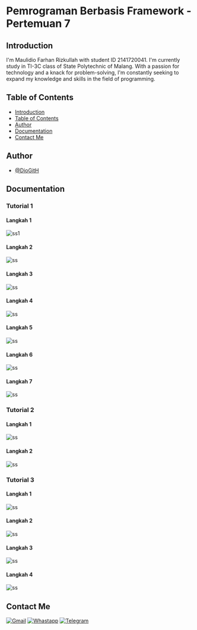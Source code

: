# Pemrograman Berbasis Framework - Pertemuan 7

## Introduction

I'm Maulidio Farhan Rizkullah with student ID 2141720041. I'm currently study in TI-3C class of State Polytechnic of Malang. With a passion for technology and a knack for problem-solving, I'm constantly seeking to expand my knowledge and skills in the field of programming.

## Table of Contents

- [Introduction](#introduction)
- [Table of Contents](#table-of-contents)
- [Author](#author)
- [Documentation](#documentation)
- [Contact Me](#contact-me)

## Author

- [@DioGitH](https://www.github.com/DioGitH)

## Documentation

### Tutorial 1

#### Langkah 1
![ss1](docs/img/p1ss1.png)

#### Langkah 2
![ss](docs/img/p1ss2.png)

#### Langkah 3
![ss](docs/img/p1ss3.png)

#### Langkah 4
![ss](docs/img/p1ss4.png)

#### Langkah 5
![ss](docs/img/p1ss5.png)

#### Langkah 6
![ss](docs/img/p1ss6.png)

#### Langkah 7
![ss](docs/img/p1ss7.png)

### Tutorial 2

#### Langkah 1
![ss](docs/img/p2ss1.png)

#### Langkah 2
![ss](docs/img/p2ss2.png)

### Tutorial 3

#### Langkah 1
![ss](docs/img/p3ss1.png)

#### Langkah 2
![ss](docs/img/p3ss2.png)

#### Langkah 3
![ss](docs/img/p3ss3.png)

#### Langkah 4
![ss](docs/img/p3ss4.png)


## Contact Me

[![Gmail](https://img.shields.io/badge/Gmail-D14836?style=for-the-badge&logo=gmail&logoColor=white)](https://mail.google.com/mail/u/0/?view=cm&tf=1&fs=1&to=maulidiobisnis16@gmail.com)
[![Whastapp](https://img.shields.io/badge/WhatsApp-25D366?style=for-the-badge&logo=whatsapp&logoColor=white)](https://api.whatsapp.com/send/?phone=6285289589391&text&type=phone_number&app_absent=0)
[![Telegram](https://img.shields.io/badge/Telegram-2CA5E0?style=for-the-badge&logo=telegram&logoColor=white)](https://t.me/Maulidio16)





